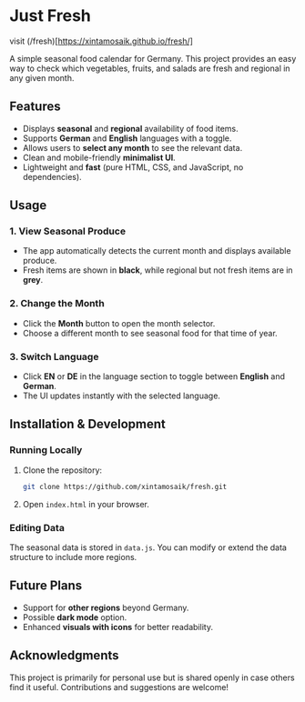 # Just Fresh

visit (/fresh)[https://xintamosaik.github.io/fresh/]

A simple seasonal food calendar for Germany. This project provides an easy way to check which vegetables, fruits, and salads are fresh and regional in any given month.

## Features
- Displays **seasonal** and **regional** availability of food items.
- Supports **German** and **English** languages with a toggle.
- Allows users to **select any month** to see the relevant data.
- Clean and mobile-friendly **minimalist UI**.
- Lightweight and **fast** (pure HTML, CSS, and JavaScript, no dependencies).

## Usage
### 1. View Seasonal Produce
- The app automatically detects the current month and displays available produce.
- Fresh items are shown in **black**, while regional but not fresh items are in **grey**.

### 2. Change the Month
- Click the **Month** button to open the month selector.
- Choose a different month to see seasonal food for that time of year.

### 3. Switch Language
- Click **EN** or **DE** in the language section to toggle between **English** and **German**.
- The UI updates instantly with the selected language.

## Installation & Development
### Running Locally
1. Clone the repository:
   ```sh
   git clone https://github.com/xintamosaik/fresh.git
   ```
2. Open `index.html` in your browser.

### Editing Data
The seasonal data is stored in `data.js`. You can modify or extend the data structure to include more regions.

## Future Plans
- Support for **other regions** beyond Germany.
- Possible **dark mode** option.
- Enhanced **visuals with icons** for better readability.

## Acknowledgments
This project is primarily for personal use but is shared openly in case others find it useful. Contributions and suggestions are welcome!

